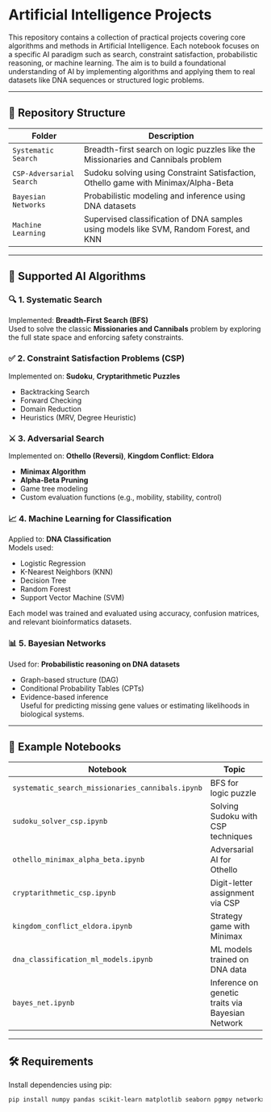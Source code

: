 # Artificial Intelligence Projects

This repository contains a collection of practical projects covering core algorithms and methods in Artificial Intelligence. Each notebook focuses on a specific AI paradigm such as search, constraint satisfaction, probabilistic reasoning, or machine learning. The aim is to build a foundational understanding of AI by implementing algorithms and applying them to real datasets like DNA sequences or structured logic problems.

---

## 📂 Repository Structure

| Folder | Description |
|--------|-------------|
| `Systematic Search` | Breadth-first search on logic puzzles like the Missionaries and Cannibals problem |
| `CSP-Adversarial Search` | Sudoku solving using Constraint Satisfaction, Othello game with Minimax/Alpha-Beta |
| `Bayesian Networks` | Probabilistic modeling and inference using DNA datasets |
| `Machine Learning` | Supervised classification of DNA samples using models like SVM, Random Forest, and KNN |

---

## 🧠 Supported AI Algorithms

### 🔍 1. Systematic Search
Implemented: **Breadth-First Search (BFS)**  
Used to solve the classic **Missionaries and Cannibals** problem by exploring the full state space and enforcing safety constraints.

### ✅ 2. Constraint Satisfaction Problems (CSP)
Implemented on: **Sudoku**, **Cryptarithmetic Puzzles**  
- Backtracking Search  
- Forward Checking  
- Domain Reduction  
- Heuristics (MRV, Degree Heuristic)

### ⚔️ 3. Adversarial Search
Implemented on: **Othello (Reversi)**, **Kingdom Conflict: Eldora**  
- **Minimax Algorithm**  
- **Alpha-Beta Pruning**  
- Game tree modeling  
- Custom evaluation functions (e.g., mobility, stability, control)

### 📈 4. Machine Learning for Classification
Applied to: **DNA Classification**  
Models used:
- Logistic Regression  
- K-Nearest Neighbors (KNN)  
- Decision Tree  
- Random Forest  
- Support Vector Machine (SVM)  

Each model was trained and evaluated using accuracy, confusion matrices, and relevant bioinformatics datasets.

### 📊 5. Bayesian Networks
Used for: **Probabilistic reasoning on DNA datasets**  
- Graph-based structure (DAG)  
- Conditional Probability Tables (CPTs)  
- Evidence-based inference  
Useful for predicting missing gene values or estimating likelihoods in biological systems.

---

## 📁 Example Notebooks

| Notebook | Topic |
|----------|-------|
| `systematic_search_missionaries_cannibals.ipynb` | BFS for logic puzzle |
| `sudoku_solver_csp.ipynb` | Solving Sudoku with CSP techniques |
| `othello_minimax_alpha_beta.ipynb` | Adversarial AI for Othello |
| `cryptarithmetic_csp.ipynb` | Digit-letter assignment via CSP |
| `kingdom_conflict_eldora.ipynb` | Strategy game with Minimax |
| `dna_classification_ml_models.ipynb` | ML models trained on DNA data |
| `bayes_net.ipynb` | Inference on genetic traits via Bayesian Network |

---

## 🛠 Requirements

Install dependencies using pip:

```bash
pip install numpy pandas scikit-learn matplotlib seaborn pgmpy networkx
